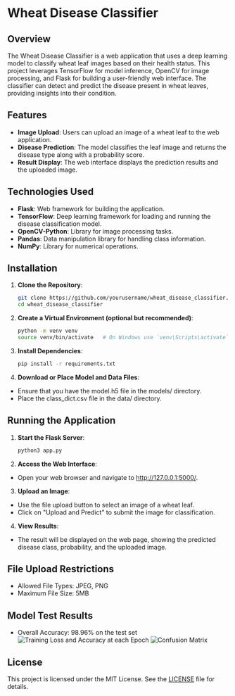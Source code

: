 # Wheat Disease Classifier

## Overview

The Wheat Disease Classifier is a web application that uses a deep learning model to classify wheat leaf images based on their health status. This project leverages TensorFlow for model inference, OpenCV for image processing, and Flask for building a user-friendly web interface. The classifier can detect and predict the disease present in wheat leaves, providing insights into their condition.

## Features

- **Image Upload**: Users can upload an image of a wheat leaf to the web application.
- **Disease Prediction**: The model classifies the leaf image and returns the disease type along with a probability score.
- **Result Display**: The web interface displays the prediction results and the uploaded image.

## Technologies Used

- **Flask**: Web framework for building the application.
- **TensorFlow**: Deep learning framework for loading and running the disease classification model.
- **OpenCV-Python**: Library for image processing tasks.
- **Pandas**: Data manipulation library for handling class information.
- **NumPy**: Library for numerical operations.


## Installation

1. **Clone the Repository**:
   ```sh
   git clone https://github.com/yourusername/wheat_disease_classifier.git
   cd wheat_disease_classifier
   ```
2. **Create a Virtual Environment (optional but recommended)**:
    ```sh
    python -m venv venv
    source venv/bin/activate   # On Windows use `venv\Scripts\activate`
    ```
3. **Install Dependencies**:
    ```sh
    pip install -r requirements.txt
    ```
4. **Download or Place Model and Data Files**:
- Ensure that you have the model.h5 file in the models/ directory.
- Place the class_dict.csv file in the data/ directory.

## Running the Application

1. **Start the Flask Server**:
    ```sh
    python3 app.py
    ```
2. **Access the Web Interface**:
- Open your web browser and navigate to http://127.0.0.1:5000/.

3. **Upload an Image**:
- Use the file upload button to select an image of a wheat leaf.
- Click on "Upload and Predict" to submit the image for classification.

4. **View Results**:
- The result will be displayed on the web page, showing the predicted disease class, probability, and the uploaded image.

## File Upload Restrictions
- Allowed File Types: JPEG, PNG
- Maximum File Size: 5MB

## Model Test Results
- Overall Accuracy: 98.96% on the test set
![Training Loss and Accuracy at each Epoch](http://url/to/img.png)
![Confusion Matrix](http://url/to/img.png)

## License
This project is licensed under the MIT License. See the [LICENSE](https://github.com/obaidhsn/wheat_leaf_disease_detection/blob/main/LICENSE) file for details.


